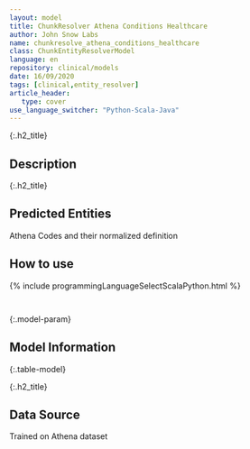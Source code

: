 ```yaml
---
layout: model
title: ChunkResolver Athena Conditions Healthcare
author: John Snow Labs
name: chunkresolve_athena_conditions_healthcare
class: ChunkEntityResolverModel
language: en
repository: clinical/models
date: 16/09/2020
tags: [clinical,entity_resolver]
article_header:
   type: cover
use_language_switcher: "Python-Scala-Java"
---
```


{:.h2_title}
## Description 


 {:.h2_title}
## Predicted Entities
Athena Codes and their normalized definition 



## How to use 
<div class="tabs-box" markdown="1">

{% include programmingLanguageSelectScalaPython.html %}

```python

```

```scala

```
</div>



{:.model-param}
## Model Information
{:.table-model}





{:.h2_title}
## Data Source
Trained on Athena dataset

